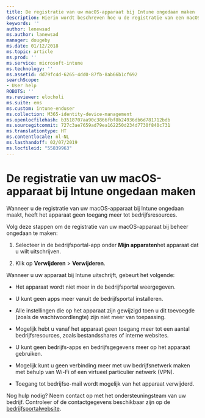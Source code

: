 ```yaml
---
title: De registratie van uw macOS-apparaat bij Intune ongedaan maken | Microsoft Docs
description: Hierin wordt beschreven hoe u de registratie van een macOS-apparaat bij Intune ongedaan kunt maken
keywords: ''
author: lenewsad
ms.author: lanewsad
manager: dougeby
ms.date: 01/12/2018
ms.topic: article
ms.prod: ''
ms.service: microsoft-intune
ms.technology: ''
ms.assetid: dd79fc4d-6265-4dd0-87fb-8ab66b1cf692
searchScope:
- User help
ROBOTS: ''
ms.reviewer: elocholi
ms.suite: ems
ms.custom: intune-enduser
ms.collection: M365-identity-device-management
ms.openlocfilehash: b3518707aa90c3866fbf8b24936db6d781712bdb
ms.sourcegitcommit: 727c3ae7659ad79ea162250d234d7730f840c731
ms.translationtype: HT
ms.contentlocale: nl-NL
ms.lasthandoff: 02/07/2019
ms.locfileid: "55839963"
---
```

# <a name="unenroll-your-macos-device-from-intune"></a>De registratie van uw macOS-apparaat bij Intune ongedaan maken

Wanneer u de registratie van uw macOS-apparaat bij Intune ongedaan maakt, heeft het apparaat geen toegang meer tot bedrijfsresources.

Volg deze stappen om de registratie van uw macOS-apparaat bij beheer ongedaan te maken:

1.  Selecteer in de bedrijfsportal-app onder **Mijn apparaten**het apparaat dat u wilt uitschrijven.

2.  Klik op **Verwijderen** > **Verwijderen**.

Wanneer u uw apparaat bij Intune uitschrijft, gebeurt het volgende:

-   Het apparaat wordt niet meer in de bedrijfsportal weergegeven.

-   U kunt geen apps meer vanuit de bedrijfsportal installeren.

-   Alle instellingen die op het apparaat zijn gewijzigd toen u dit toevoegde (zoals de wachtwoordlengte) zijn niet meer van toepassing.

-   Mogelijk hebt u vanaf het apparaat geen toegang meer tot een aantal bedrijfsresources, zoals bestandsshares of interne websites.

-   U kunt geen bedrijfs-apps en bedrijfsgegevens meer op het apparaat gebruiken.

-   Mogelijk kunt u geen verbinding meer met uw bedrijfsnetwerk maken met behulp van Wi-Fi of een virtueel particulier netwerk (VPN).

-   Toegang tot bedrijfse-mail wordt mogelijk van het apparaat verwijderd.

Nog hulp nodig? Neem contact op met het ondersteuningsteam van uw bedrijf. Controleer of de contactgegevens beschikbaar zijn op de [bedrijfsportalwebsite](https://go.microsoft.com/fwlink/?linkid=2010980).
